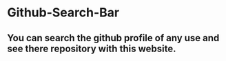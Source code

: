 # Github-Search-Bar

## You can search the github profile of any use and see there repository with this website.
